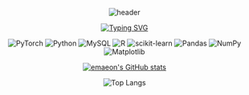 <div align="center">
  
![header](https://capsule-render.vercel.app/api?type=venom&height=300&color=A3DCBE&text=emaeon%20github&textBg=false&fontColor=E3A6AE)

</div>

<div align="center">
  
[![Typing SVG](https://readme-typing-svg.demolab.com?font=Fira+Code&pause=1000&color=3168F7&center=true&vCenter=true&width=435&lines=AI+Engineer;Data+Scientist)](https://git.io/typing-svg)

</div>

<div align="center">
  
![PyTorch](https://img.shields.io/badge/PyTorch-%23EE4C2C.svg?style=for-the-badge&logo=PyTorch&logoColor=white)
![Python](https://img.shields.io/badge/python-3670A0?style=for-the-badge&logo=python&logoColor=ffdd54)
![MySQL](https://img.shields.io/badge/mysql-4479A1.svg?style=for-the-badge&logo=mysql&logoColor=white)
![R](https://img.shields.io/badge/r-%23276DC3.svg?style=for-the-badge&logo=r&logoColor=white)
![scikit-learn](https://img.shields.io/badge/scikit--learn-%23F7931E.svg?style=for-the-badge&logo=scikit-learn&logoColor=white)
![Pandas](https://img.shields.io/badge/pandas-%23150458.svg?style=for-the-badge&logo=pandas&logoColor=white)
![NumPy](https://img.shields.io/badge/numpy-%23013243.svg?style=for-the-badge&logo=numpy&logoColor=white)
![Matplotlib](https://img.shields.io/badge/Matplotlib-%23ffffff.svg?style=for-the-badge&logo=Matplotlib&logoColor=black)


</div>
<div align="center">

[![emaeon's GitHub stats](https://github-readme-stats.vercel.app/api?username=emaeon)](https://github.com/emaeon/github-readme-stats)
  
![Top Langs](https://github-readme-stats.vercel.app/api/top-langs/?username=emaeon&layout=compact)

</div>

<!--
**emaeon/emaeon** is a ✨ _special_ ✨ repository because its `README.md` (this file) appears on your GitHub profile.

Here are some ideas to get you started:

- 🔭 I’m currently working on ...
- 🌱 I’m currently learning ...
- 👯 I’m looking to collaborate on ...
- 🤔 I’m looking for help with ...
- 💬 Ask me about ...
- 📫 How to reach me: ...
- 😄 Pronouns: ...
- ⚡ Fun fact: ...
-->
